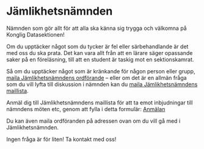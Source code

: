 # Jämlikhetsnämnden

Nämnden som gör allt för att alla ska känna sig trygga och välkomna på Konglig Datasektionen!

Om du upptäcker något som du tycker är fel eller särbehandlande är det med oss du ska prata. Det kan vara allt från att en lärare säger opassande saker på en föreläsning, till att en student är taskig mot en sektionskamrat.

Så om du upptäcker något som är kränkande för någon person eller grupp, [maila Jämlikhetsnämndens ordförande](mailto:jno@datasektionen.se) – eller om det är en allmän fråga som du vill lyfta till diskussion i nämnden kan du [maila Jämlikhetsnämndens maillista](mailto:jamlikhet@d.kth.se).

Anmäl dig till Jämlikhetsnämndens maillista för att ta emot inbjudningar till nämndens möten etc, genom att fylla i detta formulär: [Anmälan](https://docs.google.com/forms/d/1_jXUk1pF4dCS-kWsv2FDjZYXZzuriaf4Qp_iGNzGIKE/viewform?usp=send_form)

Du kan även maila ordföranden på adressen ovan om du vill gå med i Jämlikhetsnämnden.

Ingen fråga är för liten! Ta kontakt med oss!
